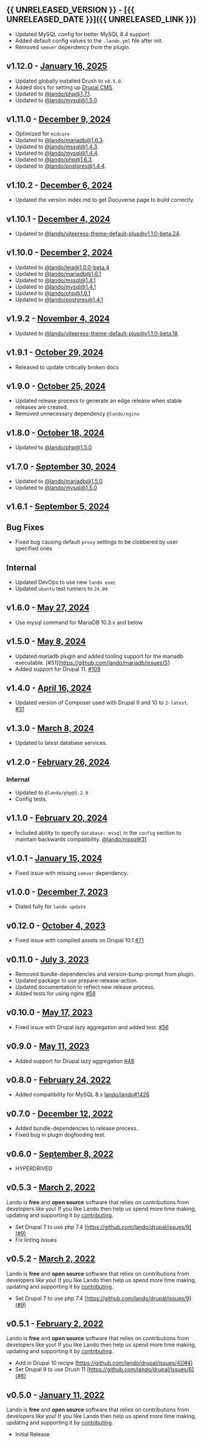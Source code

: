 ## {{ UNRELEASED_VERSION }} - [{{ UNRELEASED_DATE }}]({{ UNRELEASED_LINK }})

* Updated MySQL config for better MySQL 8.4 support.
* Added default config values to the `.lando.yml` file after init.
* Removed `semver` dependency from the plugin.

## v1.12.0 - [January 16, 2025](https://github.com/lando/drupal/releases/tag/v1.12.0)

* Updated globally installed Drush to `v8.5.0`.
* Added docs for setting up [Drupal CMS](https://drupal.org/docs/drupal-cms).
* Updated to [@lando/php@1.7.1](https://github.com/lando/php/releases/tag/v1.7.1).
* Updated to [@lando/mysql@1.5.0](https://github.com/lando/mysql/releases/tag/v1.5.0).

## v1.11.0 - [December 9, 2024](https://github.com/lando/drupal/releases/tag/v1.11.0)

* Optimized for `midcore`
* Updated to [@lando/mariadb@1.6.3](https://github.com/lando/mariadb/releases/tag/v1.6.3).
* Updated to [@lando/mssql@1.4.3](https://github.com/lando/mssql/releases/tag/v1.4.3).
* Updated to [@lando/mysql@1.4.4](https://github.com/lando/mysql/releases/tag/v1.4.4).
* Updated to [@lando/php@1.6.3](https://github.com/lando/php/releases/tag/v1.6.3).
* Updated to [@lando/postgres@1.4.4](https://github.com/lando/postgres/releases/tag/v1.4.4).

## v1.10.2 - [December 6, 2024](https://github.com/lando/drupal/releases/tag/v1.10.2)

* Updated the version index.md to get Docuverse page to build correctly.

## v1.10.1 - [December 4, 2024](https://github.com/lando/drupal/releases/tag/v1.10.1)

* Updated to [@lando/vitepress-theme-default-plus@v1.1.0-beta.24](https://github.com/lando/vitepress-theme-default-plus/releases/tag/v1.1.0-beta.24).

## v1.10.0 - [December 2, 2024](https://github.com/lando/drupal/releases/tag/v1.10.0)

* Updated to [@lando/leia@1.0.0-beta.4](https://github.com/lando/leia/releases/tag/v1.0.0-beta.4)
* Updated to [@lando/mariadb@1.6.1](https://github.com/lando/mariadb/releases/tag/v1.6.1)
* Updated to [@lando/mssql@1.4.1](https://github.com/lando/mssql/releases/tag/v1.4.1)
* Updated to [@lando/mysql@1.4.1](https://github.com/lando/mysql/releases/tag/v1.4.1)
* Updated to [@lando/php@1.6.1](https://github.com/lando/php/releases/tag/v1.6.1)
* Updated to [@lando/postgres@1.4.1](https://github.com/lando/postgres/releases/tag/v1.4.1)

## v1.9.2 - [November 4, 2024](https://github.com/lando/drupal/releases/tag/v1.9.2)

* Updated to [@lando/vitepress-theme-default-plus@v1.1.0-beta.18](https://github.com/lando/vitepress-theme-default-plus/releases/tag/v1.1.0-beta.18).

## v1.9.1 - [October 29, 2024](https://github.com/lando/drupal/releases/tag/v1.9.1)

* Released to update critically broken docs

## v1.9.0 - [October 25, 2024](https://github.com/lando/drupal/releases/tag/v1.9.0)

* Updated release process to generate an edge release when stable releases are created.
* Removed unnecessary dependency `@lando/nginx`

## v1.8.0 - [October 18, 2024](https://github.com/lando/drupal/releases/tag/v1.8.0)

* Updated to [@lando/php@1.5.0](https://github.com/lando/php/releases/tag/v1.5.0)

## v1.7.0 - [September 30, 2024](https://github.com/lando/drupal/releases/tag/v1.7.0)

* Updated to [@lando/mariadb@1.5.0](https://github.com/lando/mariadb/releases/tag/v1.5.0)
* Updated to [@lando/mysql@1.5.0](https://github.com/lando/mariadb/releases/tag/v1.3.0)

## v1.6.1 - [September 5, 2024](https://github.com/lando/drupal/releases/tag/v1.6.1)

## Bug Fixes

* Fixed bug causing default `proxy` settings to be clobbered by user specified ones

## Internal

* Updated DevOps to use new `lando exec`
* Updated `ubuntu` test runners to `24.04`

## v1.6.0 - [May 27, 2024](https://github.com/lando/drupal/releases/tag/v1.6.0)

* Use mysql command for MariaDB 10.3.x and below

## v1.5.0 - [May 8, 2024](https://github.com/lando/drupal/releases/tag/v1.5.0)

* Updated mariadb plugin and added tooling support for the mariadb executable. [#51](https://github.com/lando/mariadb/issues/51
* Added support for Drupal 11. [#109](https://github.com/lando/drupal/pull/109)

## v1.4.0 - [April 16, 2024](https://github.com/lando/drupal/releases/tag/v1.4.0)

* Updated version of Composer used with Drupal 9 and 10 to `2-latest`. [#31](https://github.com/lando/drupal/issues/31)

## v1.3.0 - [March 8, 2024](https://github.com/lando/drupal/releases/tag/v1.3.0)

* Updated to latest database services.

## v1.2.0 - [February 26, 2024](https://github.com/lando/drupal/releases/tag/v1.2.0)

### Internal

* Updated to `@lando/php@1.2.0`
* Config tests.

## v1.1.0 - [February 20, 2024](https://github.com/lando/drupal/releases/tag/v1.1.0)

* Included ability to specify `database: mssql` in the `config` section to maintain backwards compatibility. [@lando/mssql#31](https://github.com/lando/mssql/issues/31)

## v1.0.1 - [January 15, 2024](https://github.com/lando/drupal/releases/tag/v1.0.1)

* Fixed issue with missing `semver` dependency.

## v1.0.0 - [December 7, 2023](https://github.com/lando/drupal/releases/tag/v1.0.0)

* Dialed fully for `lando update`

## v0.12.0 - [October 4, 2023](https://github.com/lando/drupal/releases/tag/v0.12.0)

* Fixed issue with compiled assets on Drupal 10.1 [#71](https://github.com/lando/drupal/issues/71)


## v0.11.0 - [July 3, 2023](https://github.com/lando/drupal/releases/tag/v0.11.0)
  * Removed bundle-dependencies and version-bump-prompt from plugin.
  * Updated package to use prepare-release-action.
  * Updated documentation to reflect new release process.
  * Added tests for using nginx [#58](https://github.com/lando/drupal/pull/58)

## v0.10.0 - [May 17, 2023](https://github.com/lando/drupal/releases/tag/v0.10.0)

* Fixed issue with Drupal lazy aggregation and added test. [#56](https://github.com/lando/drupal/issues/56)

## v0.9.0 - [May 11, 2023](https://github.com/lando/drupal/releases/tag/v0.9.0)

* Added support for Drupal lazy aggregation [#48](https://github.com/lando/drupal/pull/48)

## v0.8.0 - [February 24, 2022](https://github.com/lando/drupal/releases/tag/v0.8.0)

* Added compatibility for MySQL 8.x [lando/lando#1426](https://github.com/lando/lando/issues/1462)

## v0.7.0 - [December 12, 2022](https://github.com/lando/drupal/releases/tag/v0.7.0)

* Added bundle-dependencies to release process.
* Fixed bug in plugin dogfooding test.

## v0.6.0 - [September 8, 2022](https://github.com/lando/drupal/releases/tag/v0.6.0)

* HYPERDRIVED

## v0.5.3 - [March 2, 2022](https://github.com/lando/drupal/releases/tag/v0.5.2)

Lando is **free** and **open source** software that relies on contributions from developers like you! If you like Lando then help us spend more time making, updating and supporting it by [contributing](https://github.com/sponsors/lando).

* Set Drupal 7 to use php 7.4 [https://github.com/lando/drupal/issues/9](#9)
* Fix linting issues

## v0.5.2 - [March 2, 2022](https://github.com/lando/drupal/releases/tag/v0.5.2)

Lando is **free** and **open source** software that relies on contributions from developers like you! If you like Lando then help us spend more time making, updating and supporting it by [contributing](https://github.com/sponsors/lando).

* Set Drupal 7 to use php 7.4 [https://github.com/lando/drupal/issues/9](#9)

## v0.5.1 - [February 2, 2022](https://github.com/lando/drupal/releases/tag/v0.5.1)

Lando is **free** and **open source** software that relies on contributions from developers like you! If you like Lando then help us spend more time making, updating and supporting it by [contributing](https://github.com/sponsors/lando).

* Add in Drupal 10 recipe [https://github.com/lando/drupal/issues/4](#4)
* Set Drupal 9 to use Drush 11 [https://github.com/lando/drupal/issues/6](#6)

## v0.5.0 - [January 11, 2022](https://github.com/lando/drupal/releases/tag/v0.5.0)

Lando is **free** and **open source** software that relies on contributions from developers like you! If you like Lando then help us spend more time making, updating and supporting it by [contributing](https://github.com/sponsors/lando).

* Initial Release

